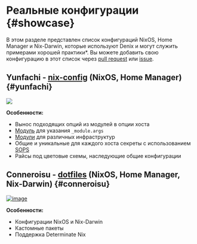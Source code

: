 # Реальные конфигурации {#showcase}
В этом разделе представлен список конфигураций NixOS, Home Manager и Nix-Darwin, которые используют Denix и могут служить примерами хорошей практики*. Вы можете добавить свою конфигурацию в этот список через [pull request](https://github.com/yunfachi/denix/pulls) или [issue](https://github.com/yunfachi/denix/issues).

## Yunfachi - [nix-config](https://github.com/yunfachi/nix-config) (NixOS, Home Manager) {#yunfachi}
[![](https://github.com/user-attachments/assets/c7406818-e906-47b0-9a31-6a2d9916e4fa)](https://github.com/user-attachments/assets/c7406818-e906-47b0-9a31-6a2d9916e4fa)

**Особенности:**

- Вынос подходящих опций из модулей в опции хоста
- [Модуль](https://github.com/yunfachi/nix-config/blob/master/modules/config/args.nix) для указания `_module.args`
- [Модули](https://github.com/yunfachi/nix-config/tree/master/modules/infras) для различных инфраструктур
- Общие и уникальные для каждого хоста секреты с использованием [SOPS](https://github.com/getsops/sops)
- Райсы под цветовые схемы, наследующие общие конфигурации

## Conneroisu - [dotfiles](https://github.com/conneroisu/dotfiles) (NixOS, Home Manager, Nix-Darwin) {#conneroisu}
[![image](https://github.com/user-attachments/assets/a4f1091c-081e-4c76-b308-ca85080a1011)](https://github.com/user-attachments/assets/aba0e56d-4543-47d4-a5df-b5ed537a2568)

**Особенности:**

- Конфигурации NixOS и Nix-Darwin
- Кастомные пакеты
- Поддержка Determinate Nix
